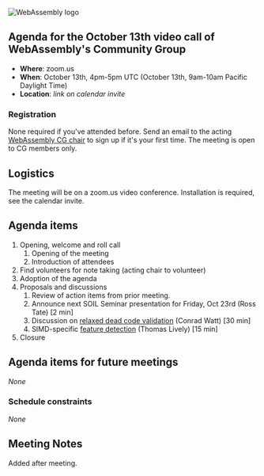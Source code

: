![WebAssembly logo](/images/WebAssembly.png)

## Agenda for the October 13th video call of WebAssembly's Community Group

- **Where**: zoom.us
- **When**: October 13th, 4pm-5pm UTC (October 13th, 9am-10am Pacific Daylight Time)
- **Location**: *link on calendar invite*

### Registration

None required if you've attended before. Send an email to the acting [WebAssembly CG chair](mailto:webassembly-cg-chair@chromium.org)
to sign up if it's your first time. The meeting is open to CG members only.

## Logistics

The meeting will be on a zoom.us video conference.
Installation is required, see the calendar invite.

## Agenda items

1. Opening, welcome and roll call
    1. Opening of the meeting
    1. Introduction of attendees
1. Find volunteers for note taking (acting chair to volunteer)
1. Adoption of the agenda
1. Proposals and discussions
    1. Review of action items from prior meeting.
    1. Announce next SOIL Seminar presentation for Friday, Oct 23rd (Ross Tate) [2 min]
    1. Discussion on [relaxed dead code validation](https://github.com/WebAssembly/relaxed-dead-code-validation) (Conrad Watt) [30 min]
    1. SIMD-specific [feature detection](https://github.com/WebAssembly/simd/issues/356) (Thomas Lively) [15 min]
1. Closure

## Agenda items for future meetings

*None*

### Schedule constraints

*None*

## Meeting Notes

Added after meeting.
